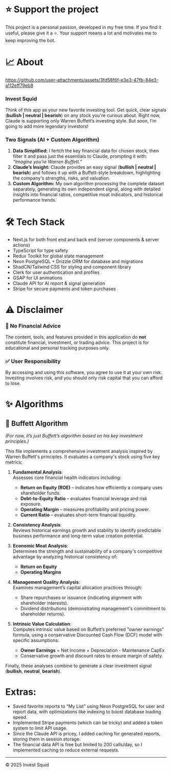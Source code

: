 # ⭐️ Support the project
This project is a personal passion, developed in my free time. If you find it useful, please give it a ⭐️. Your support means a lot and motivates me to keep improving the bot.

# 📈 About

https://github.com/user-attachments/assets/3fd58f6f-e3e3-47fb-84e3-a112eff79eb8

### Invest Squid  
Think of this app as your new favorite investing tool. Get quick, clear signals (**bullish | neutral | bearish**) on any stock you're curious about. Right now, Claude is supporting only Warren Buffett’s investing style. But soon, I'm going to add more legendary investors!

### Two Signals (AI + Custom Algorithm)  
1. **Data Simplified:** I fertch the key financial data for chosen stock, then filter it and pass just the essentials to Claude, prompting it with: *“Imagine you’re Warren Buffett.”*  
2. **Claude’s Insight:** Claude provides an easy signal (**bullish | neutral | bearish**) and follows it up with a Buffett-style breakdown, highlighting the company's strengths, risks, and valuation.  
3. **Custom Algorithm:** My own algorithm processing the complete dataset separately, generating its own independent signal, along with detailed insights into financial ratios, competitive moat indicators, and historical performance trends.

# 🛠️ Tech Stack

  * Next.js for both front end and back end (server components & server actions)  
  * TypeScript for type safety  
  * Redux Toolkit for global state management  
  * Neon PostgreSQL + Drizzle ORM for database and migrations  
  * ShadCN/Tailwind CSS for styling and component library  
  * Clerk for user authentication and profiles  
  * GSAP for UI animations  
  * Claude API for AI report & signal generation  
  * Stripe for secure payments and token purchases  

# ⚠️ Disclaimer

### 🚫 No Financial Advice  
The content, tools, and features provided in this application do **not** constitute financial, investment, or trading advice. This project is for educational and personal tracking purposes only.

### ✅ User Responsibility  
By accessing and using this software, you agree to use it at your own risk. Investing involves risk, and you should only risk capital that you can afford to lose.

# ✨ Algorithms

## 🧮 Buffett Algorithm  
*(For now, it’s just Buffett’s algorithm based on his key investment principles.)*  

  This file implements a comprehensive investment analysis inspired by Warren Buffett's principles. 
  It evaluates a company's stock using five key metrics:
  
  1. **Fundamental Analysis**:  
     Assesses core financial health indicators including:
     - **Return on Equity (ROE)** – indicates how efficiently a company uses shareholder funds.
     - **Debt-to-Equity Ratio** – evaluates financial leverage and risk exposure.
     - **Operating Margin** – measures profitability and pricing power.
     - **Current Ratio** – evaluates short-term financial liquidity.
  
  2. **Consistency Analysis**:  
     Reviews historical earnings growth and stability to identify predictable business performance and long-term value creation potential.
  
  3. **Economic Moat Analysis**:  
     Determines the strength and sustainability of a company's competitive advantage by analyzing historical consistency of:
     - **Return on Equity**
     - **Operating Margins**
  
  4. **Management Quality Analysis**:  
     Examines management’s capital allocation practices through:
     - Share repurchases or issuance (indicating alignment with shareholder interests).
     - Dividend distributions (demonstrating management's commitment to shareholder returns).
  
  5. **Intrinsic Value Calculation**:  
     Computes intrinsic value based on Buffett’s preferred "owner earnings" formula, using a conservative Discounted Cash Flow (DCF) model with specific assumptions:
     - **Owner Earnings** = Net Income + Depreciation - Maintenance CapEx
     - Conservative growth and discount rates to ensure margin of safety.
  
  Finally, these analyses combine to generate a clear investment signal (**bullish**, **neutral**, **bearish**).


# Extras: 
- Saved favorite reports to “My List” using Neon PostgreSQL for user and report data, with optimizations like indexing to boost database loading speed.  
- Implemented Stripe payments (which can be tricky) and added a token system to limit API usage.  
- Since the Claude API is pricey, I added caching for generated reports, storing them in session storage.  
- The financial data API is free but limited to 200 calls/day, so I implemented caching to reduce external requests.  


---

© 2025 Invest Squid


